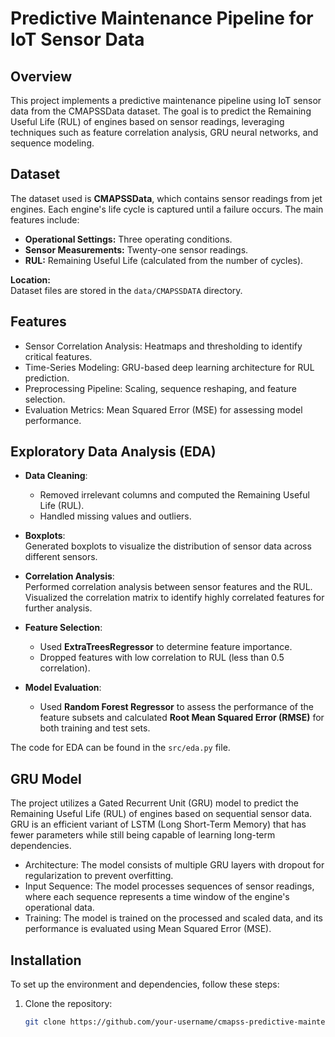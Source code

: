 # Predictive Maintenance Pipeline for IoT Sensor Data

## Overview
This project implements a predictive maintenance pipeline using IoT sensor data from the CMAPSSData dataset. The goal is to predict the Remaining Useful Life (RUL) of engines based on sensor readings, leveraging techniques such as feature correlation analysis, GRU neural networks, and sequence modeling.

## Dataset
The dataset used is **CMAPSSData**, which contains sensor readings from jet engines. Each engine's life cycle is captured until a failure occurs. The main features include:
- **Operational Settings:** Three operating conditions.
- **Sensor Measurements:** Twenty-one sensor readings.
- **RUL:** Remaining Useful Life (calculated from the number of cycles).

**Location:**  
Dataset files are stored in the `data/CMAPSSDATA` directory.

## Features
- Sensor Correlation Analysis: Heatmaps and thresholding to identify critical features.
- Time-Series Modeling: GRU-based deep learning architecture for RUL prediction.
- Preprocessing Pipeline: Scaling, sequence reshaping, and feature selection.
- Evaluation Metrics: Mean Squared Error (MSE) for assessing model performance.

## Exploratory Data Analysis (EDA)

- **Data Cleaning**:  
  - Removed irrelevant columns and computed the Remaining Useful Life (RUL).
  - Handled missing values and outliers.
  
- **Boxplots**:  
  Generated boxplots to visualize the distribution of sensor data across different sensors.

- **Correlation Analysis**:  
  Performed correlation analysis between sensor features and the RUL. Visualized the correlation matrix to identify highly correlated features for further analysis.

- **Feature Selection**:  
  - Used **ExtraTreesRegressor** to determine feature importance.
  - Dropped features with low correlation to RUL (less than 0.5 correlation).
  
- **Model Evaluation**:  
  - Used **Random Forest Regressor** to assess the performance of the feature subsets and calculated **Root Mean Squared Error (RMSE)** for both training and test sets.

The code for EDA can be found in the `src/eda.py` file.

## GRU Model
The project utilizes a Gated Recurrent Unit (GRU) model to predict the Remaining Useful Life (RUL) of engines based on sequential sensor data. GRU is an efficient variant of LSTM (Long Short-Term Memory) that has fewer parameters while still being capable of learning long-term dependencies.

* Architecture: The model consists of multiple GRU layers with dropout for regularization to prevent overfitting.
* Input Sequence: The model processes sequences of sensor readings, where each sequence represents a time window of the engine's operational data.
* Training: The model is trained on the processed and scaled data, and its performance is evaluated using Mean Squared Error (MSE).

## Installation
To set up the environment and dependencies, follow these steps:

1. Clone the repository:
   ```bash
   git clone https://github.com/your-username/cmapss-predictive-maintenance.git
